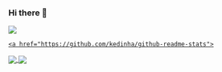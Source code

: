 ### Hi there 👋

<!--
**Kedinha/kedinha** is a ✨ _special_ ✨ repository because its `README.md` (this file) appears on your GitHub profile.

Here are some ideas to get you started:

- 🔭 I’m currently working on Front-End
- 🌱 I’m currently learning Reactjs
- 👯 I’m looking to collaborate on ...
- 🤔 I’m looking for help with ...
- 💬 Ask me about ...
- 📫 How to reach me: ...
- 😄 Pronouns: ...
- ⚡ Fun fact: ...
-->
<div>
  <a href="https://github.com/Kedinha/kedinha/">
    <img src="https://github-readme-stats.vercel.app/api?username=kedinha&show_icons=true&theme=dracula&include_all_commits=true&count_private=true" />
    
    
    <a href="https://github.com/kedinha/github-readme-stats">
  <img align="center" src="https://github-readme-stats.vercel.app/api/pin/?username=kedinha&repo=github-readme-stats" />
</a>
<a href="https://github.com/kedinha/convoychat">
  <img align="center" src="https://github-readme-stats.vercel.app/api/pin/?username=kedinha&repo=convoychat" />
</a>
</div>
